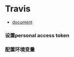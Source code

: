 
# Travis

- [document](https://docs.travis-ci.com/user/getting-started/)


### 设置personal access token

### 配置环境变量

###
